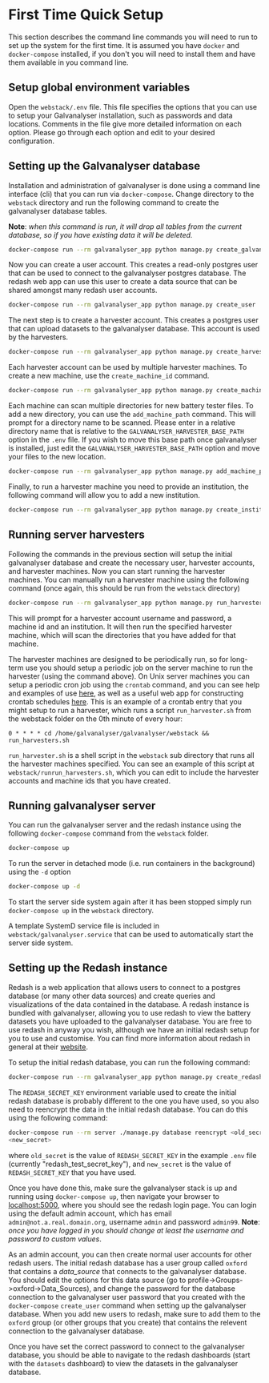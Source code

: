 
# First Time Quick Setup

This section describes the command line commands you will need to run to set up the 
system for the first time. It is assumed you have `docker` and `docker-compose` 
installed, if you don't you will need to install them and have them available in you 
command line. 


## Setup global environment variables

Open the `webstack/.env` file. This file specifies the options that you can use to setup 
your Galvanalyser installation, such as passwords and data locations. Comments in the 
file give more detailed information on each option. Please go through each option and 
edit to your desired configuration.


## Setting up the Galvanalyser database

Installation and administration of galvanalyser is done using a command line interface 
(cli) that you can run via `docker-compose`. Change directory to the `webstack`
directory and run the following command to create the galvanalyser database tables. 

**Note**: *when this command is run, it will drop all tables from the current database, 
so if you have existing data it will be deleted.*

```bash
docker-compose run --rm galvanalyser_app python manage.py create_galvanalyser_db
```

Now you can create a user account. This creates a read-only postgres user that can be 
used to connect to the galvanalyser postgres database. The redash web app can use this 
user to create a data source that can be shared amongst many redash user accounts. 

```bash
docker-compose run --rm galvanalyser_app python manage.py create_user
```

The next step is to create a harvester account. This creates a postgres user that can 
upload datasets to the galvanalyser database. This account is used by the harvesters. 

```bash
docker-compose run --rm galvanalyser_app python manage.py create_harvester
```

Each harvester account can be used by multiple harvester machines. To create a new 
machine, use the `create_machine_id` command. 

```bash
docker-compose run --rm galvanalyser_app python manage.py create_machine_id
```

Each machine can scan multiple directories for new battery tester files. To add a new 
directory, you can use the `add_machine_path` command. This will prompt for a directory 
name to be scanned. Please enter in a relative directory name that is relative to the
`GALVANALYSER_HARVESTER_BASE_PATH` option in the `.env` file. If you wish to move this 
base path once galvanalyser is installed, just edit the 
`GALVANALYSER_HARVESTER_BASE_PATH` option and move your files to the new location.

```bash
docker-compose run --rm galvanalyser_app python manage.py add_machine_path
```

Finally, to run a harvester machine you need to provide an institution, the following 
command will allow you to add a new institution.

```bash
docker-compose run --rm galvanalyser_app python manage.py create_institution
```

## Running server harvesters

Following the commands in the previous section will setup the initial galvanalyser 
database and create the necessary user, harvester accounts, and harvester machines. Now 
you can start running the harvester machines. You can manually run a harvester machine 
using the following command (once again, this should be run from the `webstack` 
directory)

```bash
docker-compose run --rm galvanalyser_app python manage.py run_harvester
```

This will prompt for a harvester account username and password, a machine id and an 
institution. It will then run the specified harvester machine, which will scan the 
directories that you have added for that machine.

The harvester machines are designed to be periodically run, so for long-term use you 
should setup a periodic job on the server machine to run the harvester (using the 
command above). On Unix server machines you can setup a periodic cron job using the 
`crontab` command, and you can see help and examples of use 
[here](https://www.computerhope.com/unix/ucrontab.htm), as well as a useful web app for 
constructing crontab schedules [here](https://crontab.guru/). This is an example of a 
crontab entry that you might setup to run a harvester, which runs a script 
`run_harvester.sh` from the webstack folder on the 0th minute of every hour:

```cron
0 * * * * cd /home/galvanalyser/galvanalyser/webstack && run_harvesters.sh 
```

`run_harvester.sh` is a shell script in the `webstack` sub directory that runs all the 
harvester machines specified. You can see an example of this script at 
`webstack/runrun_harvesters.sh`, which you can edit to include the harvester accounts 
and machine ids that you have created.

## Running galvanalyser server

You can run the galvanalyser server and the redash instance using the following 
`docker-compose` command from the `webstack` folder.

```bash
docker-compose up
```

To run the server in detached mode (i.e. run containers in the background) using the 
`-d` option

```bash
docker-compose up -d
```

To start the server side system again after it has been stopped simply run 
`docker-compose up` in the `webstack` directory.

A template SystemD service file is included in `webstack/galvanalyser.service` that can 
be used to automatically start the server side system.


## Setting up the Redash instance

Redash is a web application that allows users to connect to a postgres database (or many 
other data sources) and create queries and visualizations of the data contained in the 
database. A redash instance is bundled with galvanalyser, allowing you to use redash to 
view the battery datasets you have uploaded to the galvanalyser database. You are free 
to use redash in anyway you wish, although we have an initial redash setup for you to 
use and customise. You can find more information about redash in general at their 
[website](https://redash.io/).

To setup the initial redash database, you can run the following command:

```bash
docker-compose run --rm galvanalyser_app python manage.py create_redash_db
```

The `REDASH_SECRET_KEY` environment variable used to create the initial redash database 
is probably different to the one you have used, so you also need to reencrypt the data 
in the initial redash database. You can do this using the following command:

```bash
docker-compose run --rm server ./manage.py database reencrypt <old_secret> 
<new_secret>
```

where `old_secret` is the value of `REDASH_SECRET_KEY` in the example `.env` file 
(currently "redash_test_secret_key"), and `new_secret` is the value of 
`REDASH_SECRET_KEY` that you have used.

Once you have done this, make sure the galvanalyser stack is up and running using 
`docker-compose up`, then navigate your browser to [localhost:5000](localhost:5000), 
where you should see the redash login page. You can login using the default admin 
account, which has email `admin@not.a.real.domain.org`, username `admin` and password 
`admin99`. **Note**: *once you have logged in you should change at least the username 
and password to custom values*.

As an admin account, you can then create normal user accounts for other redash users. 
The initial redash database has a user group called `oxford` that contains a 
*data_source* that connects to the galvanalyser database. You should edit the options 
for this data source (go to profile->Groups->oxford->Data_Sources), and change the 
password for the database connection to the galvanalyser user password that you created 
with the `docker-compose` `create_user` command when setting up the galvanalyser 
database. When you add new users to redash, make sure to add them to the `oxford` group 
(or other groups that you create) that contains the relevent connection to the 
galvanalyser database.

Once you have set the correct password to connect to the galvanalyser database, you 
should be able to navigate to the redash dashboards (start with the `datasets` 
dashboard) to view the datasets in the galvanalyser database.
